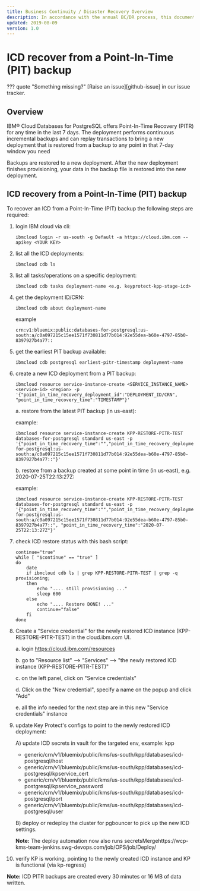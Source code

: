 ```yaml
---
title: Business Continuity / Disaster Recovery Overview
description: In accordance with the annual BC/DR process, this document highlights the high-level process for the Key Protect Service
updated: 2019-08-09
version: 1.0
---
```


# ICD recover from a Point-In-Time (PIT) backup

??? quote "Something missing?"
    [Raise an issue][github-issue] in our issue tracker.

## Overview

<!-- Add contextual or background information. -->
IBM® Cloud Databases for PostgreSQL offers Point-In-Time Recovery (PITR) for any time in the last 7 days. The deployment performs continuous incremental backups and can replay transactions to bring a new deployment that is restored from a backup to any point in that 7-day window you need

Backups are restored to a new deployment. After the new deployment finishes provisioning, your data in the backup file is restored into the new deployment.

<!-- ## Prerequisites -->

<!-- List prerequisites (if any). -->

## ICD recovery from a Point-In-Time (PIT) backup

<!-- If your runbook involves task-steps, you can organize your document by
    highlighting the major steps (Step 1, Step 2), and then including sub-steps
    within each section.
-->
To recover an ICD from a Point-In-Time (PIT) backup the following steps are required:

1.  login IBM cloud via cli:
    ```text
    ibmcloud login -r us-south -g Default -a https://cloud.ibm.com --apikey <YOUR KEY>
    ```

2.  list all the ICD deployments:
    ```text
    ibmcloud cdb ls
    ```

3.  list all tasks/operations on a specific deployment:
    ```text
    ibmcloud cdb tasks deployment-name <e.g. keyprotect-kpp-stage-icd>
    ```

4.  get the deployment ID/CRN:
    ```text
    ibmcloud cdb about deployment-name 
    ```
    example
    ```
    crn:v1:bluemix:public:databases-for-postgresql:us-south:a/c0a097215c15ee1571f730811d77b014:92e55dea-b60e-4797-85b0-8397927b4a77::
    ```

5.  get the earliest PIT backup available:
    ```text
    ibmcloud cdb postgresql earliest-pitr-timestamp deployment-name
    ```

6.  create a new ICD deployment from a PIT backup:
    ```
    ibmcloud resource service-instance-create <SERVICE_INSTANCE_NAME> <service-id> <region> -p '{"point_in_time_recovery_deployment_id":"DEPLOYMENT_ID/CRN", "point_in_time_recovery_time":"TIMESTAMP"}'
    ```

    a. restore from the latest PIT backup (in us-east):
    
    example:
    ```
    ibmcloud resource service-instance-create KPP-RESTORE-PITR-TEST databases-for-postgresql standard us-east -p '{"point_in_time_recovery_time":"","point_in_time_recovery_deployment_id":"crn:v1:bluemix:public:databases-for-postgresql:us-south:a/c0a097215c15ee1571f730811d77b014:92e55dea-b60e-4797-85b0-8397927b4a77::"}'
    ```

    b. restore from a backup created at some point in time (in us-east), e.g. 2020-07-25T22:13:27Z:
    
    example: 
    ```
    ibmcloud resource service-instance-create KPP-RESTORE-PITR-TEST databases-for-postgresql standard us-east -p '{"point_in_time_recovery_time":"","point_in_time_recovery_deployment_id":"crn:v1:bluemix:public:databases-for-postgresql:us-south:a/c0a097215c15ee1571f730811d77b014:92e55dea-b60e-4797-85b0-8397927b4a77::", "point_in_time_recovery_time":"2020-07-25T22:13:27Z"}'
    ```

7.  check ICD restore status with this bash script:
    ```
    continue="true"
    while [ "$continue" == "true" ]
    do
        date 
        if ibmcloud cdb ls | grep KPP-RESTORE-PITR-TEST | grep -q provisioning;
        then 
            echo ".... still provisioning ..."
            sleep 600
        else
            echo ".... Restore DONE! ..." 
            continue="false"
        fi
    done
    ```


8.  Create a "Service credential" for the newly restored ICD instance (KPP-RESTORE-PITR-TEST) in the cloud.ibm.com UI.

    a. login https://cloud.ibm.com/resources

    b. go to "Resource list" --> "Services" --> "the newly restored ICD instance (KPP-RESTORE-PITR-TEST)"

    c. on the left panel, click on "Service credentials"

    d. Click on the "New credential", specify a name on the popup and click "Add"

    e. all the info needed for the next step are in this new "Service credentials" instance


9.  update Key Protect's configs to point to the newly restored ICD deployment:

    A) update ICD secrets in vault for the targeted env, example: kpp

    - generic/crn/v1/bluemix/public/kms/us-south/kpp/databases/icd-postgresql/host
    - generic/crn/v1/bluemix/public/kms/us-south/kpp/databases/icd-postgresql/kpservice_cert
    - generic/crn/v1/bluemix/public/kms/us-south/kpp/databases/icd-postgresql/kpservice_password
    - generic/crn/v1/bluemix/public/kms/us-south/kpp/databases/icd-postgresql/port
    - generic/crn/v1/bluemix/public/kms/us-south/kpp/databases/icd-postgresql/user

    B) deploy or redeploy the cluster for pgbouncer to pick up the new ICD settings.  
    
    **Note:** The deploy automation now also runs secretsMergehttps://wcp-kms-team-jenkins.swg-devops.com/job/OPS/job/Deploy/

10.  verify KP is working, pointing to the newly created ICD instance and KP is functional (via kp-regress)


**Note:** ICD PITR backups are created every 30 minutes or 16 MB of data written.

